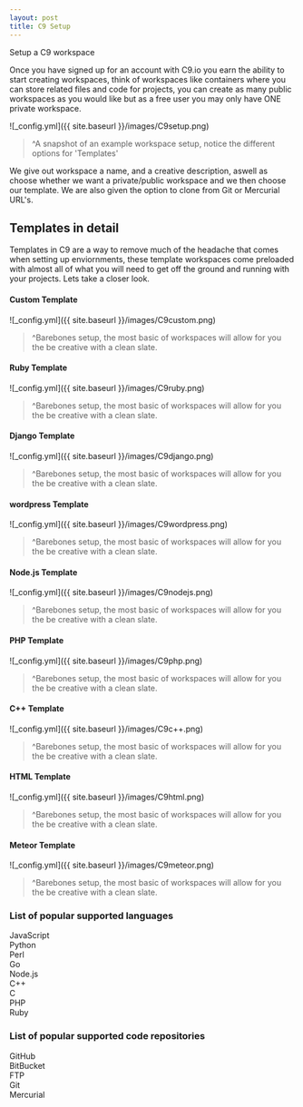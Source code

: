 ```yaml
---
layout: post
title: C9 Setup
---
```


Setup a C9 workspace

Once you have signed up for an account with C9.io you earn the ability to start creating workspaces, think of workspaces like containers where you can store related files and code for projects, you can create as many public workspaces as you would like but as a free user you may only have ONE private workspace.

![_config.yml]({{ site.baseurl }}/images/C9setup.png)

>^A snapshot of an example workspace setup, notice the different options for 'Templates'

We give out workspace a name, and a creative description, aswell as choose whether we want a private/public workspace and we then choose our template. We are also given the option to clone from Git or Mercurial URL's.

## Templates in detail
Templates in C9 are a way to remove much of the headache that comes when setting up enviornments, these template workspaces come preloaded with almost all of what you will need to get off the ground and running with your projects. Lets take a closer look.

#### Custom Template

![_config.yml]({{ site.baseurl }}/images/C9custom.png)

>^Barebones setup, the most basic of workspaces will allow for you the be creative with a clean slate.

#### Ruby Template

![_config.yml]({{ site.baseurl }}/images/C9ruby.png)

>^Barebones setup, the most basic of workspaces will allow for you the be creative with a clean slate.

#### Django Template

![_config.yml]({{ site.baseurl }}/images/C9django.png)

>^Barebones setup, the most basic of workspaces will allow for you the be creative with a clean slate.

#### wordpress Template

![_config.yml]({{ site.baseurl }}/images/C9wordpress.png)

>^Barebones setup, the most basic of workspaces will allow for you the be creative with a clean slate.

#### Node.js Template

![_config.yml]({{ site.baseurl }}/images/C9nodejs.png)

>^Barebones setup, the most basic of workspaces will allow for you the be creative with a clean slate.

#### PHP Template

![_config.yml]({{ site.baseurl }}/images/C9php.png)

>^Barebones setup, the most basic of workspaces will allow for you the be creative with a clean slate.

#### C++ Template

![_config.yml]({{ site.baseurl }}/images/C9c++.png)

>^Barebones setup, the most basic of workspaces will allow for you the be creative with a clean slate.

#### HTML Template

![_config.yml]({{ site.baseurl }}/images/C9html.png)

>^Barebones setup, the most basic of workspaces will allow for you the be creative with a clean slate.

#### Meteor Template

![_config.yml]({{ site.baseurl }}/images/C9meteor.png)

>^Barebones setup, the most basic of workspaces will allow for you the be creative with a clean slate.

### List of popular supported languages
JavaScript <br>
Python <br>
Perl <br>
Go <br>
Node.js <br>
C++ <br>
C <br>
PHP <br>
Ruby <br>

### List of popular supported code repositories
GitHub <br>
BitBucket <br>
FTP <br>
Git <br>
Mercurial <br>
